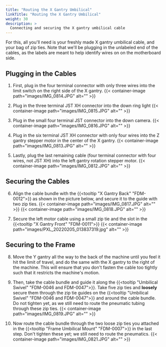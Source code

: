 ```yaml
---
title: "Routing the X Gantry Umbilical"
linkTitle: "Routing the X Gantry Umbilical"
weight: 30
description: >
  Connecting and securing the X gantry umbilical cable
---
```


For this, all you'll need is your freshly made X gantry umbilical cable, and your bag of zip ties. Note that we'll be plugging in the unlabeled end of the cables, as the labels are meant to help identify wires on on the motherboard side.

## Plugging in the Cables

1. First, plug in the four terminal connector with only three wires into the limit switch on the right side of the X gantry.
  {{< container-image path="images/IMG_0814.JPG" alt="" >}}

2. Plug in the three terminal JST XH connector into the down ring light
  {{< container-image path="images/IMG_0815.JPG" alt="" >}}

3. Plug in the small four terminal JST connector into the down camera.
  {{< container-image path="images/IMG_0816.JPG" alt="" >}}

4. Plug in the six terminal JST XH connector with only four wires into the Z gantry stepper motor in the center of the X gantry.
  {{< container-image path="images/IMG_0813.JPG" alt="" >}}

5. Lastly, plug the last remaining cable (four terminal connector with four wires, not JST XH) into the left gantry rotation stepper motor.
  {{< container-image path="images/IMG_0812.JPG" alt="" >}}

## Securing the Cables

6. Align the cable bundle with the {{<tooltip "X Gantry Back" "FDM-0012">}} as shown in the picture below, and secure it to the guide with two zip ties.
  {{< container-image path="images/IMG_0817.JPG" alt="" >}}
  {{< container-image path="images/IMG_0818.JPG" alt="" >}}

7. Secure the left motor cable using a small zip tie and the slot in the {{<tooltip "X Gantry Front" "FDM-0011">}}
  {{< container-image path="images/PXL_20220205_013837319.jpg" alt="" >}}

## Securing to the Frame

8. Move the Y gantry all the way to the back of the machine until you feel it hit the limit of travel, and do the same with the X gantry to the right of the machine. This will ensure that you don't fasten the cable too tightly such that it restricts the machine's motion.

9. Then, take the cable bundle and guide it along the {{<tooltip "Umbilical Swivel" "FDM-0046 and FDM-0047">}}. Take five zip ties and **loosely** secure them through the zip tie guides on the {{<tooltip "Umbilical Swivel" "FDM-0046 and FDM-0047">}} and around the cable bundle. Do not tighten yet, as we still need to route the pneumatic tubing through these zip ties.
  {{< container-image path="images/IMG_0819.JPG" alt="" >}}

10. Now route the cable bundle through the two loose zip ties you attached in the {{<tooltip "Frame Umbilical Mount" "FDM-0007">}} in the last step. Don't tighten these yet; we still need to route the pneumatics.
  {{< container-image path="images/IMG_0821.JPG" alt="" >}}
